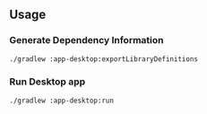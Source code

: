 ## Usage

### Generate Dependency Information

```bash
./gradlew :app-desktop:exportLibraryDefinitions
```

### Run Desktop app

```bash
./gradlew :app-desktop:run
```